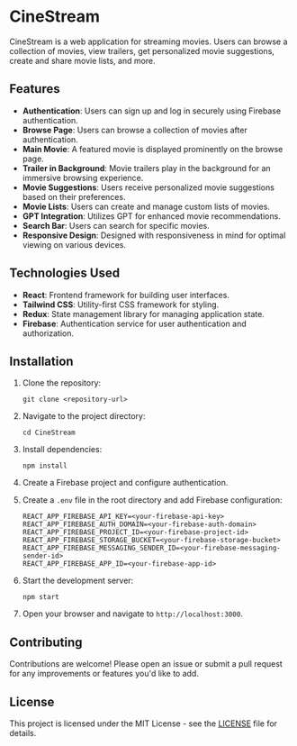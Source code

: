 # CineStream

CineStream is a web application for streaming movies. Users can browse a collection of movies, view trailers, get personalized movie suggestions, create and share movie lists, and more.

## Features

- **Authentication**: Users can sign up and log in securely using Firebase authentication.
- **Browse Page**: Users can browse a collection of movies after authentication.
- **Main Movie**: A featured movie is displayed prominently on the browse page.
- **Trailer in Background**: Movie trailers play in the background for an immersive browsing experience.
- **Movie Suggestions**: Users receive personalized movie suggestions based on their preferences.
- **Movie Lists**: Users can create and manage custom lists of movies.
- **GPT Integration**: Utilizes GPT for enhanced movie recommendations.
- **Search Bar**: Users can search for specific movies.
- **Responsive Design**: Designed with responsiveness in mind for optimal viewing on various devices.

## Technologies Used

- **React**: Frontend framework for building user interfaces.
- **Tailwind CSS**: Utility-first CSS framework for styling.
- **Redux**: State management library for managing application state.
- **Firebase**: Authentication service for user authentication and authorization.

## Installation

1. Clone the repository:
    ```
    git clone <repository-url>
    ```

2. Navigate to the project directory:
    ```
    cd CineStream
    ```

3. Install dependencies:
    ```
    npm install
    ```

4. Create a Firebase project and configure authentication.

5. Create a `.env` file in the root directory and add Firebase configuration:
    ```
    REACT_APP_FIREBASE_API_KEY=<your-firebase-api-key>
    REACT_APP_FIREBASE_AUTH_DOMAIN=<your-firebase-auth-domain>
    REACT_APP_FIREBASE_PROJECT_ID=<your-firebase-project-id>
    REACT_APP_FIREBASE_STORAGE_BUCKET=<your-firebase-storage-bucket>
    REACT_APP_FIREBASE_MESSAGING_SENDER_ID=<your-firebase-messaging-sender-id>
    REACT_APP_FIREBASE_APP_ID=<your-firebase-app-id>
    ```

6. Start the development server:
    ```
    npm start
    ```

7. Open your browser and navigate to `http://localhost:3000`.

## Contributing

Contributions are welcome! Please open an issue or submit a pull request for any improvements or features you'd like to add.

## License

This project is licensed under the MIT License - see the [LICENSE](LICENSE) file for details.
